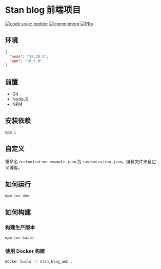 # Stan blog 前端项目

[![code style: prettier](https://img.shields.io/badge/code_style-prettier-ff69b4.svg?style=flat-square)](https://github.com/prettier/prettier)
[![commitment](https://img.shields.io/badge/commitizen-friendly-brightgreen.svg?style=flat-square)](http://commitizen.github.io/cz-cli/)
[![PRs](https://img.shields.io/badge/PRs-welcome-brightgreen.svg?style=flat-square)]()

## 环境

```json
{
  "node": "18.20.2",
  "npm": "10.5.0"
}
```

## 前置

- Git
- NodeJS
- NPM

## 安装依赖

```bash
npm i
```

## 自定义

重命名 `customization-example.json` 为 `customization.json`。编辑文件来自定义博客。

## 如何运行

```bash
npm run dev
```

## 如何构建

### 构建生产版本

```bash
npm run build
```

### 使用 Docker 构建

```bash
docker build -t stan_blog_web .
```
